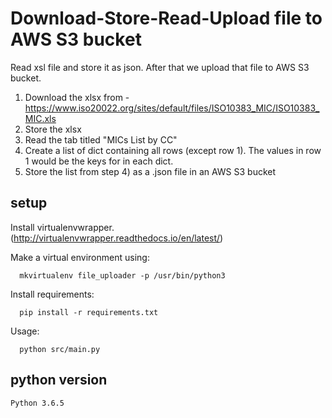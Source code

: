 # Download-Store-Read-Upload file to AWS S3 bucket

Read xsl file and store it as json. After that we upload that file to AWS S3 bucket.
1. Download the xlsx from - https://www.iso20022.org/sites/default/files/ISO10383_MIC/ISO10383_MIC.xls
2. Store the xlsx
3. Read the tab titled "MICs List by CC"
4. Create a list of dict containing all rows (except row 1). The values in row 1 would be the keys for in each dict.
5. Store the list from step 4) as a .json file in an AWS S3 bucket

## setup

  Install virtualenvwrapper. (http://virtualenvwrapper.readthedocs.io/en/latest/)

  Make a virtual environment using:

      mkvirtualenv file_uploader -p /usr/bin/python3

  Install requirements:

      pip install -r requirements.txt

  Usage:

      python src/main.py

## python version
    Python 3.6.5

